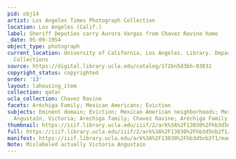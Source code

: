 ```yaml
---
pid: obj14
artist: Los Angeles Times Photograph Collection
location: Los Angeles (Calif.)
label: Sheriff Deputies carry Aurora Vargas from Chavez Ravine home
_date: 05-09-1954
object_type: photograph
current_location: University of California, Los Angeles. Library. Department of Special
  Collections
source: https://digital.library.ucla.edu/catalog/1f2bn5d3bh-03031
copyright_status: copyrighted
order: '13'
layout: lahousing_item
collection: qatar
ucla_collection: Chavez Ravine
facets: Aréchiga Family; Mexican Americans; Eviction
subjects: Eminent domain; Eviction; Mexican American neighborhoods; Mexican Americans;
  Angustaín, Victoria; Arechiga family; Chavez Ravine; Aréchiga Family; Sheriffs
thumbnail: https://iiif.library.ucla.edu/iiif/2/ark%3A%2F13030%2Fhb3d5nb2f1/full/250,/0/default.jpg
full: https://iiif.library.ucla.edu/iiif/2/ark%3A%2F13030%2Fhb3d5nb2f1/full/full/0/default.jpg
manifest: https://iiif.library.ucla.edu/ark%3A%2F13030%2Fhb3d5nb2f1/manifest
Note: Mislabeled actually Victoria Angustaín
---
```

